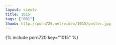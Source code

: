 ```yaml
--- 
layout: sieutv
title: 1015
tags: ["001"]
thumb: http://porn720.net/video/1015/poster.jpg
---
```

{% include porn720 key="1015" %} 
